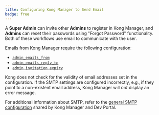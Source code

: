 ```yaml
---
title: Configuring Kong Manager to Send Email
badge: free
---
```


A **Super Admin** can invite other **Admins** to register in Kong Manager, and **Admins**
can reset their passwords using "Forgot Password" functionality. Both of these
workflows use email to communicate with the user.

Emails from Kong Manager require the following configuration:

* [`admin_emails_from`](/gateway/{{page.kong_version}}/reference/configuration/#admin_emails_from)
* [`admin_emails_reply_to`](/gateway/{{page.kong_version}}/reference/configuration/#admin_emails_reply_to)
* [`admin_invitation_expiry`](/gateway/{{page.kong_version}}/reference/configuration/#admin_invitation_expiry)

Kong does not check for the validity of email
addresses set in the configuration. If the SMTP settings are
configured incorrectly, e.g., if they point to a non-existent
email address, Kong Manager will _not_ display an error message.

For additional information about SMTP, refer to the
[general SMTP configuration](/gateway/{{page.kong_version}}/reference/configuration/#general-smtp-configuration)
shared by Kong Manager and Dev Portal.
